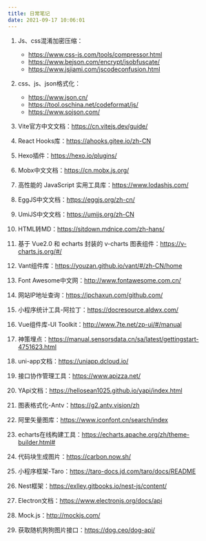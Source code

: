 ```yaml
---
title: 日常笔记
date: 2021-09-17 10:06:01
---
```


1. Js、css混淆加密压缩：
    * https://www.css-js.com/tools/compressor.html
    * https://www.bejson.com/encrypt/jsobfuscate/
    * https://www.jsjiami.com/jscodeconfusion.html
   
1. css、js、json格式化：
    * https://www.json.cn/   
    * https://tool.oschina.net/codeformat/js/
    * https://www.sojson.com/

2. Vite官方中文文档：https://cn.vitejs.dev/guide/
3. React Hooks库：https://ahooks.gitee.io/zh-CN
4. Hexo插件：https://hexo.io/plugins/
5. Mobx中文文档：https://cn.mobx.js.org/
6. 高性能的 JavaScript 实用工具库：https://www.lodashjs.com/
7. EggJS中文文档：https://eggjs.org/zh-cn/
8. UmiJS中文文档：https://umijs.org/zh-CN
9. HTML转MD：https://sitdown.mdnice.com/zh-hans/
10. 基于 Vue2.0 和 echarts 封装的 v-charts 图表组件：https://v-charts.js.org/#/
11. Vant组件库：https://youzan.github.io/vant/#/zh-CN/home
12. Font Awesome中文网：http://www.fontawesome.com.cn/
13. 网站IP地址查询：https://ipchaxun.com/github.com/
14. 小程序统计工具-阿拉丁：https://docresource.aldwx.com/
15. Vue组件库-UI Toolkit：http://www.7te.net/zp-ui/#/manual
16. 神策埋点：https://manual.sensorsdata.cn/sa/latest/gettingstart-4751623.html
17. uni-app文档：https://uniapp.dcloud.io/
18. 接口协作管理工具：https://www.apizza.net/
19. YApi文档：https://hellosean1025.github.io/yapi/index.html
20. 图表格式化-Antv：https://g2.antv.vision/zh
21. 阿里矢量图库：https://www.iconfont.cn/search/index
22. echarts在线构建工具：https://echarts.apache.org/zh/theme-builder.html#
23. 代码块生成图片：https://carbon.now.sh/
24. 小程序框架-Taro：https://taro-docs.jd.com/taro/docs/README
25. Nest框架：https://exlley.gitbooks.io/nest-js/content/
26. Electron文档：https://www.electronjs.org/docs/api
27. Mock.js：http://mockjs.com/
28. 获取随机狗狗图片接口：https://dog.ceo/dog-api/

